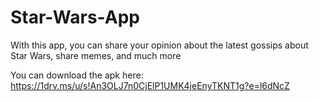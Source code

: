 # Star-Wars-App
With this app, you can share your opinion about the latest gossips about Star Wars, share memes, and much more

You can download the apk here: https://1drv.ms/u/s!An3OLJ7n0CjElP1UMK4jeEnyTKNT1g?e=l6dNcZ

